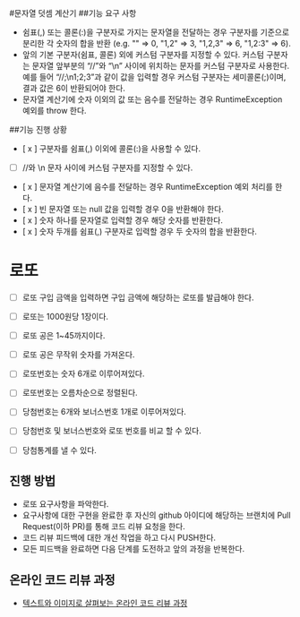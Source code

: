 #문자열 덧셈 계산기
##기능 요구 사항

* 쉼표(,) 또는 콜론(:)을 구분자로 가지는 문자열을 전달하는 경우 구분자를 기준으로 분리한 각 숫자의 합을 반환 
  (e.g. "" => 0, "1,2" => 3, "1,2,3" => 6, "1,2:3" => 6).
* 앞의 기본 구분자(쉼표, 콜론) 외에 커스텀 구분자를 지정할 수 있다. 
  커스텀 구분자는 문자열 앞부분의 “//”와 “\n” 사이에 위치하는 문자를 커스텀 구분자로 사용한다. 
  예를 들어 “//;\n1;2;3”과 같이 값을 입력할 경우 커스텀 구분자는 세미콜론(;)이며, 결과 값은 6이 반환되어야 한다.
* 문자열 계산기에 숫자 이외의 값 또는 음수를 전달하는 경우 RuntimeException 예외를 throw 한다.

##기능 진행 상황
* [ x ] 구분자를 쉼표(,) 이외에 콜론(:)을 사용할 수 있다.
* [ ] //와 \n 문자 사이에 커스텀 구분자를 지정할 수 있다.
* [ x ] 문자열 계산기에 음수를 전달하는 경우 RuntimeException 예외 처리를 한다.
* [ x ] 빈 문자열 또는 null 값을 입력할 경우 0을 반환해야 한다.
* [ x ] 숫자 하나를 문자열로 입력할 경우 해당 숫자를 반환한다.
* [ x ] 숫자 두개를 쉼표(,) 구분자로 입력할 경우 두 숫자의 합을 반환한다.


# 로또

* [  ] 로또 구입 금액을 입력하면 구입 금액에 해당하는 로또를 발급해야 한다.
* [  ] 로또는 1000원당 1장이다.
* [  ] 로또 공은 1~45까지이다.
* [  ] 로또 공은 무작위 숫자를 가져온다.
* [  ] 로또번호는 숫자 6개로 이루어져있다.
* [  ] 로또번호는 오름차순으로 정렬된다. 

* [  ] 당첨번호는 6개와 보너스번호 1개로 이루어져있다.
* [  ] 당첨번호 및 보너스번호와 로또 번호를 비교 할 수 있다.
* [  ] 당첨통계를 낼 수 있다.

## 진행 방법
* 로또 요구사항을 파악한다.
* 요구사항에 대한 구현을 완료한 후 자신의 github 아이디에 해당하는 브랜치에 Pull Request(이하 PR)를 통해 코드 리뷰 요청을 한다.
* 코드 리뷰 피드백에 대한 개선 작업을 하고 다시 PUSH한다.
* 모든 피드백을 완료하면 다음 단계를 도전하고 앞의 과정을 반복한다.

## 온라인 코드 리뷰 과정
* [텍스트와 이미지로 살펴보는 온라인 코드 리뷰 과정](https://github.com/next-step/nextstep-docs/tree/master/codereview)